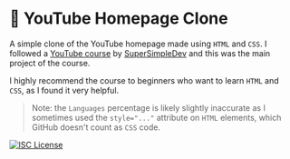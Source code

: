 # 🎥 YouTube Homepage Clone

A simple clone of the YouTube homepage made using `HTML` and `CSS`. I followed a [YouTube course](https://www.youtube.com/watch?v=G3e-cpL7ofc) by [SuperSimpleDev](https://www.youtube.com/@SuperSimpleDev) and this was the main project of the course.

I highly recommend the course to beginners who want to learn `HTML` and `CSS`, as I found it very helpful.

> Note: the `Languages` percentage is likely slightly inaccurate as I sometimes used the `style="..."` attribute on `HTML` elements, which GitHub doesn't count as `CSS` code.

[![ISC License](https://img.shields.io/badge/License-ISC-green.svg)](https://choosealicense.com/licenses/isc/)
